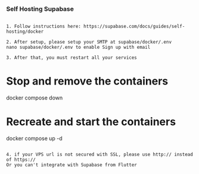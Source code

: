 ### Self Hosting Supabase

```

1. Follow instructions here: https://supabase.com/docs/guides/self-hosting/docker

2. After setup, please setup your SMTP at supabase/docker/.env
nano supabase/docker/.env to enable Sign up with email

3. After that, you must restart all your services
```
# Stop and remove the containers
docker compose down

# Recreate and start the containers
docker compose up -d
```

4. if your VPS url is not secured with SSL, please use http:// instead of https://
Or you can't integrate with Supabase from Flutter 
```